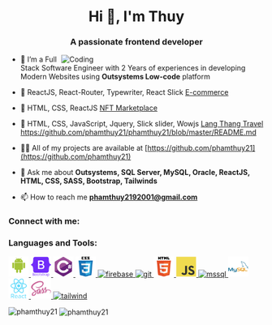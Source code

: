 <h1 align="center">Hi 👋, I'm Thuy</h1>
<h3 align="center">A passionate frontend developer</h3>
<img align="right" alt="Coding" width="400" src="https://cdn.tgdd.vn/Files/2018/07/06/1099621/front-end-developers-openings_680x428.gif">

- 🌱 I’m a Full Stack Software Engineer with 2 Years of experiences in developing Modern Websites using **Outsystems Low-code** platform

- 🔭 ReactJS, React-Router, Typewriter, React Slick [E-commerce](https://e-commerce-reactjs-pdt.herokuapp.com/)

- 👯 HTML, CSS, ReactJS [NFT Marketplace](https://phamthuy21.github.io/nft-marketplace/)

- 🤝 HTML, CSS, JavaScript, Jquery, Slick slider, Wowjs [Lang Thang Travel](https://phamthuy21.github.io/langthangtravel/)
https://github.com/phamthuy21/phamthuy21/blob/master/README.md
- 👨‍💻 All of my projects are available at [https://github.com/phamthuy21](https://github.com/phamthuy21)

- 💬 Ask me about **Outsystems, SQL Server, MySQL, Oracle, ReactJS, HTML, CSS, SASS, Bootstrap, Tailwinds**

- 📫 How to reach me **phamthuy2192001@gmail.com**

<h3 align="left">Connect with me:</h3>
<p align="left">
</p>

<h3 align="left">Languages and Tools:</h3>
<p align="left"> <a href="https://developer.android.com" target="_blank" rel="noreferrer"> <img src="https://raw.githubusercontent.com/devicons/devicon/master/icons/android/android-original-wordmark.svg" alt="android" width="40" height="40"/> </a> <a href="https://getbootstrap.com" target="_blank" rel="noreferrer"> <img src="https://raw.githubusercontent.com/devicons/devicon/master/icons/bootstrap/bootstrap-plain-wordmark.svg" alt="bootstrap" width="40" height="40"/> </a> <a href="https://www.w3schools.com/cs/" target="_blank" rel="noreferrer"> <img src="https://raw.githubusercontent.com/devicons/devicon/master/icons/csharp/csharp-original.svg" alt="csharp" width="40" height="40"/> </a> <a href="https://www.w3schools.com/css/" target="_blank" rel="noreferrer"> <img src="https://raw.githubusercontent.com/devicons/devicon/master/icons/css3/css3-original-wordmark.svg" alt="css3" width="40" height="40"/> </a> <a href="https://firebase.google.com/" target="_blank" rel="noreferrer"> <img src="https://www.vectorlogo.zone/logos/firebase/firebase-icon.svg" alt="firebase" width="40" height="40"/> </a> <a href="https://git-scm.com/" target="_blank" rel="noreferrer"> <img src="https://www.vectorlogo.zone/logos/git-scm/git-scm-icon.svg" alt="git" width="40" height="40"/> </a> <a href="https://www.w3.org/html/" target="_blank" rel="noreferrer"> <img src="https://raw.githubusercontent.com/devicons/devicon/master/icons/html5/html5-original-wordmark.svg" alt="html5" width="40" height="40"/> </a> <a href="https://developer.mozilla.org/en-US/docs/Web/JavaScript" target="_blank" rel="noreferrer"> <img src="https://raw.githubusercontent.com/devicons/devicon/master/icons/javascript/javascript-original.svg" alt="javascript" width="40" height="40"/> </a> <a href="https://www.microsoft.com/en-us/sql-server" target="_blank" rel="noreferrer"> <img src="https://www.svgrepo.com/show/303229/microsoft-sql-server-logo.svg" alt="mssql" width="40" height="40"/> </a> <a href="https://www.mysql.com/" target="_blank" rel="noreferrer"> <img src="https://raw.githubusercontent.com/devicons/devicon/master/icons/mysql/mysql-original-wordmark.svg" alt="mysql" width="40" height="40"/> </a> <a href="https://reactjs.org/" target="_blank" rel="noreferrer"> <img src="https://raw.githubusercontent.com/devicons/devicon/master/icons/react/react-original-wordmark.svg" alt="react" width="40" height="40"/> </a> <a href="https://sass-lang.com" target="_blank" rel="noreferrer"> <img src="https://raw.githubusercontent.com/devicons/devicon/master/icons/sass/sass-original.svg" alt="sass" width="40" height="40"/> </a> <a href="https://tailwindcss.com/" target="_blank" rel="noreferrer"> <img src="https://www.vectorlogo.zone/logos/tailwindcss/tailwindcss-icon.svg" alt="tailwind" width="40" height="40"/> </a> </p>

<p><img align="left" src="https://github-readme-stats.vercel.app/api/top-langs?username=phamthuy21&show_icons=true&locale=en&layout=compact" alt="phamthuy21" /></p>

<p>&nbsp;<img align="center" src="https://github-readme-stats.vercel.app/api?username=phamthuy21&show_icons=true&locale=en" alt="phamthuy21" /></p>
